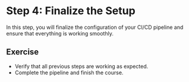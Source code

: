 # Step 4: Finalize the Setup

In this step, you will finalize the configuration of your CI/CD pipeline and ensure that everything is working smoothly.

## Exercise
- Verify that all previous steps are working as expected.
- Complete the pipeline and finish the course.
